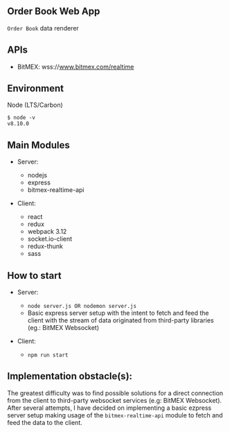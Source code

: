 ## Order Book Web App

`Order Book` data renderer

## APIs

- BitMEX: wss://www.bitmex.com/realtime

## Environment

Node (LTS/Carbon)

```
$ node -v
v8.10.0
```

## Main Modules

- Server:

  - nodejs
  - express
  - bitmex-realtime-api

- Client:
  - react
  - redux
  - webpack 3.12
  - socket.io-client
  - redux-thunk
  - sass

## How to start

- Server:

  - `node server.js OR nodemon server.js`
  - Basic express server setup with the intent to fetch and feed the client with the stream of data originated from third-party libraries (eg.: BitMEX Websocket)

- Client:
  - `npm run start`

## Implementation obstacle(s):

The greatest difficulty was to find possible solutions for a direct connection from the client to third-party websocket services (e.g: BitMEX Websocket). After several attempts, I have decided on implementing a basic ezpress server setup making usage of the `bitmex-realtime-api` module to fetch and feed the data to the client.

